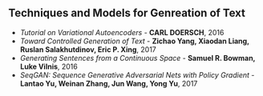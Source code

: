 ## Techniques and Models for Genreation of Text

* *Tutorial on Variational Autoencoders* - **CARL DOERSCH**, 2016
* *Toward Controlled Generation of Text* - **Zichao Yang, Xiaodan Liang, Ruslan Salakhutdinov, Eric P. Xing**, 2017
* *Generating Sentences from a Continuous Space* - **Samuel R. Bowman, Luke Vilnis**, 2016
* *SeqGAN: Sequence Generative Adversarial Nets with Policy Gradient* - **Lantao Yu, Weinan Zhang, Jun Wang, Yong Yu**, 2017
